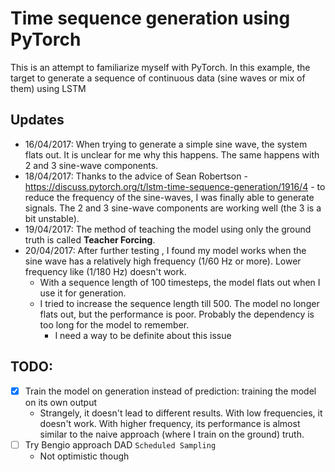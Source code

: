 # Time sequence generation using PyTorch
This is an attempt to familiarize myself with PyTorch. In this example, the target to generate a sequence of continuous data (sine waves or mix of them) using LSTM

## Updates
* 16/04/2017: When trying to generate a simple sine wave, the system flats
out. It is unclear for me why this happens. The same happens with 2 and 3 sine-wave 
components.
* 18/04/2017: Thanks to the advice of  Sean Robertson - https://discuss.pytorch.org/t/lstm-time-sequence-generation/1916/4 - to reduce the 
frequency of the sine-waves, I was finally able to generate signals. The 2 and 3
sine-wave components are working well (the 3 is a bit unstable).
* 19/04/2017: The method of teaching the model using only the ground truth is called 
 **Teacher Forcing**.
* 20/04/2017: After further testing , I found my model works when the sine 
wave has a relatively high frequency (1/60 Hz or more). Lower frequency like 
(1/180 Hz) doesn't work.
    * With a sequence length of 100 timesteps, the model 
flats out when I use it for generation. 
    * I tried to increase the sequence length till 500. The model no longer flats 
    out, but the performance is poor. Probably the dependency is too long for the 
    model to remember.
        * I need a way to be definite about this issue
## TODO:
- [x] Train the model on generation instead of prediction: training the model
on its own output
    * Strangely, it doesn't lead to different results. With low frequencies, it doesn't work. With higher frequency, its
    performance is almost similar to the naive approach (where I train on the ground)
    truth.
- [ ] Try Bengio approach DAD `Scheduled Sampling`
    * Not optimistic though

